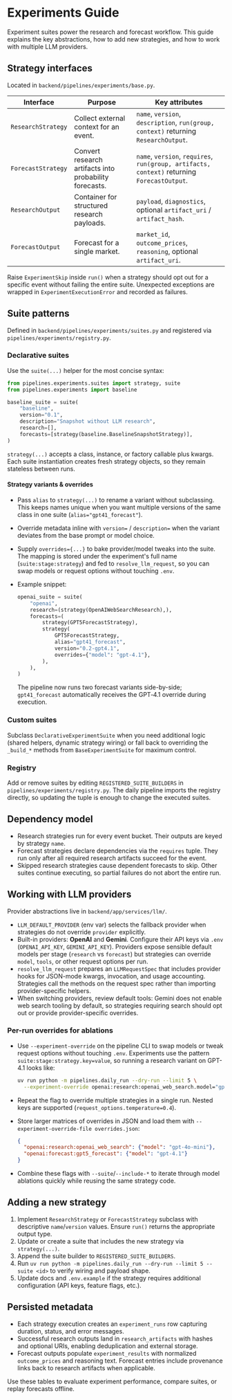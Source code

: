 # Experiments Guide

Experiment suites power the research and forecast workflow. This guide explains
the key abstractions, how to add new strategies, and how to work with multiple
LLM providers.

## Strategy interfaces
Located in `backend/pipelines/experiments/base.py`.

| Interface | Purpose | Key attributes |
| --- | --- | --- |
| `ResearchStrategy` | Collect external context for an event. | `name`, `version`, `description`, `run(group, context)` returning `ResearchOutput`. |
| `ForecastStrategy` | Convert research artifacts into probability forecasts. | `name`, `version`, `requires`, `run(group, artifacts, context)` returning `ForecastOutput`. |
| `ResearchOutput` | Container for structured research payloads. | `payload`, `diagnostics`, optional `artifact_uri` / `artifact_hash`. |
| `ForecastOutput` | Forecast for a single market. | `market_id`, `outcome_prices`, `reasoning`, optional `artifact_uri`. |

Raise `ExperimentSkip` inside `run()` when a strategy should opt out for a
specific event without failing the entire suite. Unexpected exceptions are
wrapped in `ExperimentExecutionError` and recorded as failures.

## Suite patterns
Defined in `backend/pipelines/experiments/suites.py` and registered via
`pipelines/experiments/registry.py`.

### Declarative suites
Use the `suite(...)` helper for the most concise syntax:

```python
from pipelines.experiments.suites import strategy, suite
from pipelines.experiments import baseline

baseline_suite = suite(
    "baseline",
    version="0.1",
    description="Snapshot without LLM research",
    research=[],
    forecasts=[strategy(baseline.BaselineSnapshotStrategy)],
)
```

`strategy(...)` accepts a class, instance, or factory callable plus kwargs. Each
suite instantiation creates fresh strategy objects, so they remain stateless
between runs.

#### Strategy variants & overrides
- Pass `alias` to `strategy(...)` to rename a variant without subclassing. This
  keeps names unique when you want multiple versions of the same class in one
  suite (`alias="gpt41_forecast"`).
- Override metadata inline with `version=` / `description=` when the variant
  deviates from the base prompt or model choice.
- Supply `overrides={...}` to bake provider/model tweaks into the suite. The
  mapping is stored under the experiment's full name
  (`suite:stage:strategy`) and fed to `resolve_llm_request`, so you can swap
  models or request options without touching `.env`.
- Example snippet:

  ```python
  openai_suite = suite(
      "openai",
      research=(strategy(OpenAIWebSearchResearch),),
      forecasts=(
          strategy(GPT5ForecastStrategy),
          strategy(
              GPT5ForecastStrategy,
              alias="gpt41_forecast",
              version="0.2-gpt4.1",
              overrides={"model": "gpt-4.1"},
          ),
      ),
  )
  ```

  The pipeline now runs two forecast variants side-by-side; `gpt41_forecast`
  automatically receives the GPT‑4.1 override during execution.

### Custom suites
Subclass `DeclarativeExperimentSuite` when you need additional logic (shared
helpers, dynamic strategy wiring) or fall back to overriding the `_build_*`
methods from `BaseExperimentSuite` for maximum control.

### Registry
Add or remove suites by editing `REGISTERED_SUITE_BUILDERS` in
`pipelines/experiments/registry.py`. The daily pipeline imports the registry
directly, so updating the tuple is enough to change the executed suites.

## Dependency model
- Research strategies run for every event bucket. Their outputs are keyed by
  strategy `name`.
- Forecast strategies declare dependencies via the `requires` tuple. They run
  only after all required research artifacts succeed for the event.
- Skipped research strategies cause dependent forecasts to skip. Other suites
  continue executing, so partial failures do not abort the entire run.

## Working with LLM providers
Provider abstractions live in `backend/app/services/llm/`.

- `LLM_DEFAULT_PROVIDER` (env var) selects the fallback provider when strategies
  do not override `provider` explicitly.
- Built-in providers: **OpenAI** and **Gemini**. Configure their API keys via
  `.env` (`OPENAI_API_KEY`, `GEMINI_API_KEY`). Providers expose sensible default
  models per stage (`research` vs `forecast`) but strategies can override
  `model`, `tools`, or other request options per run.
- `resolve_llm_request` prepares an `LLMRequestSpec` that includes provider
  hooks for JSON-mode kwargs, invocation, and usage accounting. Strategies call
  the methods on the request spec rather than importing provider-specific
  helpers.
- When switching providers, review default tools: Gemini does not enable web
  search tooling by default, so strategies requiring search should opt out or
  provide provider-specific overrides.

### Per-run overrides for ablations
- Use `--experiment-override` on the pipeline CLI to swap models or tweak
  request options without touching `.env`. Experiments use the pattern
  `suite:stage:strategy.key=value`, so running a research variant on GPT-4.1
  looks like:

  ```bash
  uv run python -m pipelines.daily_run --dry-run --limit 5 \
    --experiment-override openai:research:openai_web_search.model="gpt-4.1-mini"
  ```

- Repeat the flag to override multiple strategies in a single run. Nested keys
  are supported (`request_options.temperature=0.4`).
- Store larger matrices of overrides in JSON and load them with
  `--experiment-override-file overrides.json`:

  ```json
  {
    "openai:research:openai_web_search": {"model": "gpt-4o-mini"},
    "openai:forecast:gpt5_forecast": {"model": "gpt-4.1"}
  }
  ```

- Combine these flags with `--suite`/`--include-*` to iterate through model
  ablations quickly while reusing the same strategy code.

## Adding a new strategy
1. Implement `ResearchStrategy` or `ForecastStrategy` subclass with descriptive
   `name`/`version` values. Ensure `run()` returns the appropriate output type.
2. Update or create a suite that includes the new strategy via `strategy(...)`.
3. Append the suite builder to `REGISTERED_SUITE_BUILDERS`.
4. Run `uv run python -m pipelines.daily_run --dry-run --limit 5 --suite <id>` to
   verify wiring and payload shape.
5. Update docs and `.env.example` if the strategy requires additional
   configuration (API keys, feature flags, etc.).

## Persisted metadata
- Each strategy execution creates an `experiment_runs` row capturing duration,
  status, and error messages.
- Successful research outputs land in `research_artifacts` with hashes and
  optional URIs, enabling deduplication and external storage.
- Forecast outputs populate `experiment_results` with normalized
  `outcome_prices` and reasoning text. Forecast entries include provenance links
  back to research artifacts when applicable.

Use these tables to evaluate experiment performance, compare suites, or replay
forecasts offline.
